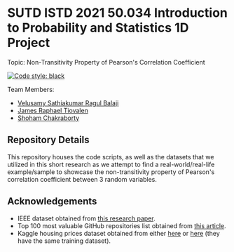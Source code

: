 # SUTD ISTD 2021 50.034 Introduction to Probability and Statistics 1D Project

Topic: Non-Transitivity Property of Pearson's Correlation Coefficient

<a href="https://github.com/psf/black"><img alt="Code style: black" src="https://img.shields.io/badge/code%20style-black-000000.svg?style=for-the-badge"></a>

Team Members:

- [Velusamy Sathiakumar Ragul Balaji](https://github.com/ragulbalaji)
- [James Raphael Tiovalen](https://github.com/jamestiotio)
- [Shoham Chakraborty](https://github.com/shohamc1)

## Repository Details

This repository houses the code scripts, as well as the datasets that we utilized in this short research as we attempt to find a real-world/real-life example/sample to showcase the non-transitivity property of Pearson's correlation coefficient between 3 random variables.

## Acknowledgements

- IEEE dataset obtained from [this research paper](https://ieeexplore.ieee.org/document/6862882).
- Top 100 most valuable GitHub repositories list obtained from [this article](https://hackernoon.com/githubs-top-100-most-valuable-repositories-out-of-96-million-bb48caa9eb0b).
- Kaggle housing prices dataset obtained from either [here](https://www.kaggle.com/c/home-data-for-ml-course/data) or [here](https://www.kaggle.com/c/house-prices-advanced-regression-techniques/data) (they have the same training dataset).